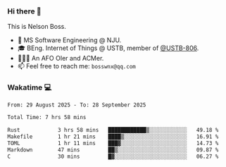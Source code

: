 ### Hi there 👋

<!--
**bosswnx/bosswnx** is a ✨ _special_ ✨ repository because its `README.md` (this file) appears on your GitHub profile.

Here are some ideas to get you started:

- 🔭 I’m currently working on ...
- 🌱 I’m currently learning ...
- 👯 I’m looking to collaborate on ...
- 🤔 I’m looking for help with ...
- 💬 Ask me about ...
- 📫 How to reach me: ...
- 😄 Pronouns: ...
- ⚡ Fun fact: ...
-->

This is Nelson Boss.

- 🏫 MS Software Engineering @ NJU.
- 🎓 BEng. Internet of Things @ USTB, member of [@USTB-806](https://ustb-806.github.io/).
- 🧑🏻‍💻 An AFO OIer and ACMer.
- 📫 Feel free to reach me: `bosswnx@qq.com`

### Wakatime 💻

<!--START_SECTION:waka-->

```txt
From: 29 August 2025 - To: 28 September 2025

Total Time: 7 hrs 58 mins

Rust            3 hrs 58 mins   ████████████▒░░░░░░░░░░░░   49.18 %
Makefile        1 hr 21 mins    ████▒░░░░░░░░░░░░░░░░░░░░   16.91 %
TOML            1 hr 11 mins    ███▓░░░░░░░░░░░░░░░░░░░░░   14.73 %
Markdown        47 mins         ██▒░░░░░░░░░░░░░░░░░░░░░░   09.87 %
C               30 mins         █▓░░░░░░░░░░░░░░░░░░░░░░░   06.27 %
```

<!--END_SECTION:waka-->
